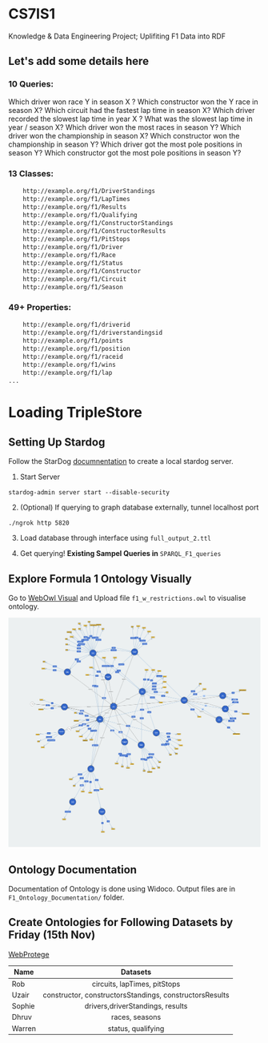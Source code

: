 # CS7IS1
Knowledge &amp; Data Engineering Project; Uplifiting F1 Data into RDF

## Let's add some details here ##

### 10 Queries: ###  
Which driver won race Y in season X ?
Which constructor won the Y race in season X?
Which circuit had the fastest lap time in season X?
Which driver recorded the slowest lap time in year X ?
What was the slowest lap time in year / season X?
Which driver won the most races in season Y?
Which driver won the championship in season X?
Which constructor won the championship in season Y?
Which driver got the most pole  positions in season Y?
Which constructor got the most pole positions in season Y?



### 13 Classes: ###  
```
    http://example.org/f1/DriverStandings
    http://example.org/f1/LapTimes
    http://example.org/f1/Results
    http://example.org/f1/Qualifying
    http://example.org/f1/ConstructorStandings
    http://example.org/f1/ConstructorResults
    http://example.org/f1/PitStops
    http://example.org/f1/Driver
    http://example.org/f1/Race
    http://example.org/f1/Status
    http://example.org/f1/Constructor
    http://example.org/f1/Circuit
    http://example.org/f1/Season
```

### 49+ Properties: ###  
```
    http://example.org/f1/driverid
    http://example.org/f1/driverstandingsid
    http://example.org/f1/points
    http://example.org/f1/position
    http://example.org/f1/raceid
    http://example.org/f1/wins
    http://example.org/f1/lap
...
```


# Loading TripleStore
## Setting Up Stardog

Follow the StarDog [documnentation](https://www.stardog.com/docs) to create a local stardog server.

1. Start Server
```
stardog-admin server start --disable-security
```
2. (Optional) If querying to graph database externally, tunnel localhost port
```
./ngrok http 5820
```
3. Load database through interface using `full_output_2.ttl`

4. Get querying! **Existing Sampel Queries in** `SPARQL_F1_queries`

## Explore Formula 1 Ontology Visually

Go to [WebOwl Visual](http://www.visualdataweb.de/webvowl/) and Upload file `f1_w_restrictions.owl` to visualise ontology.

![F1 Ontology](https://raw.githubusercontent.com/WarrenPretorius/CS7IS1/master/vis_f1_ont.png)

## Ontology Documentation 
Documentation of Ontology is done using Widoco. Output files are in `F1_Ontology_Documentation/` folder.


## Create Ontologies for Following Datasets by Friday (15th Nov)
[WebProtege](https://webprotege.stanford.edu/#projects/2e5544cc-84f2-487a-890d-ccf4db1f22b2/edit/Properties?selection=ObjectProperty(%3Chttp://webprotege.stanford.edu/RC23hE9n0WvGKp9wvHw9ukg%3E))

| Name        | Datasets |
| ------------- |:-------------:|
| Rob     | circuits, lapTimes, pitStops |
| Uzair    | constructor, constructorsStandings, constructorsResults  |
| Sophie |   drivers,driverStandings, results  |
| Dhruv | races, seasons |
| Warren | status, qualifying |

